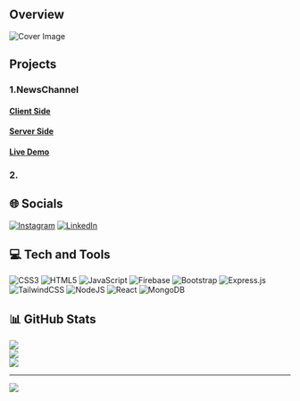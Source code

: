 ## Overview

<!--
**fahmida-an/fahmida-an** is a ✨ _special_ ✨ repository because its `README.md` (this file) appears on your GitHub profile.

Here are some ideas to get you started:

- 🔭 I’m currently working on ...
- 🌱 I’m currently learning ...
- 👯 I’m looking to collaborate on ...
- 🤔 I’m looking for help with ...
- 💬 Ask me about ...
- 📫 How to reach me: ...
- 😄 Pronouns: ...
- ⚡ Fun fact: ...
-->
![Cover Image](https://i.ibb.co/0hmNSNt/gitcover.webp)


## Projects

### 1.NewsChannel
#### [ Client Side ](https://github.com/programming-hero-web-course1/b8a12-client-side-fahmida-an.git)
#### [ Server Side ](https://github.com/programming-hero-web-course1/b8a12-server-side-fahmida-an.git)
#### [ Live Demo ](https://b8a12-client-side-db933.web.app/)

### 2.


## 🌐 Socials
[![Instagram](https://img.shields.io/badge/Instagram-%23E4405F.svg?logo=Instagram&logoColor=white)](https://instagram.com/_fahmida_an) [![LinkedIn](https://img.shields.io/badge/LinkedIn-%230077B5.svg?logo=linkedin&logoColor=white)](https://linkedin.com/in/https://www.linkedin.com/in/fahmida-khan-ab702a210/) 

## 💻 Tech and Tools
![CSS3](https://img.shields.io/badge/css3-%231572B6.svg?style=for-the-badge&logo=css3&logoColor=white) ![HTML5](https://img.shields.io/badge/html5-%23E34F26.svg?style=for-the-badge&logo=html5&logoColor=white) ![JavaScript](https://img.shields.io/badge/javascript-%23323330.svg?style=for-the-badge&logo=javascript&logoColor=%23F7DF1E) ![Firebase](https://img.shields.io/badge/firebase-%23039BE5.svg?style=for-the-badge&logo=firebase) ![Bootstrap](https://img.shields.io/badge/bootstrap-%238511FA.svg?style=for-the-badge&logo=bootstrap&logoColor=white) ![Express.js](https://img.shields.io/badge/express.js-%23404d59.svg?style=for-the-badge&logo=express&logoColor=%2361DAFB) ![TailwindCSS](https://img.shields.io/badge/tailwindcss-%2338B2AC.svg?style=for-the-badge&logo=tailwind-css&logoColor=white) ![NodeJS](https://img.shields.io/badge/node.js-6DA55F?style=for-the-badge&logo=node.js&logoColor=white) ![React](https://img.shields.io/badge/react-%2320232a.svg?style=for-the-badge&logo=react&logoColor=%2361DAFB) ![MongoDB](https://img.shields.io/badge/MongoDB-%234ea94b.svg?style=for-the-badge&logo=mongodb&logoColor=white)
## 📊 GitHub Stats
![](https://github-readme-stats.vercel.app/api?username=fahmida-an&theme=dark&hide_border=false&include_all_commits=false&count_private=false)<br/>
![](https://github-readme-streak-stats.herokuapp.com/?user=fahmida-an&theme=dark&hide_border=false)<br/>
![](https://github-readme-stats.vercel.app/api/top-langs/?username=fahmida-an&theme=dark&hide_border=false&include_all_commits=false&count_private=false&layout=compact)

---
[![](https://visitcount.itsvg.in/api?id=fahmida-an&icon=0&color=0)](https://visitcount.itsvg.in)

<!-- Proudly created with GPRM ( https://gprm.itsvg.in ) -->


